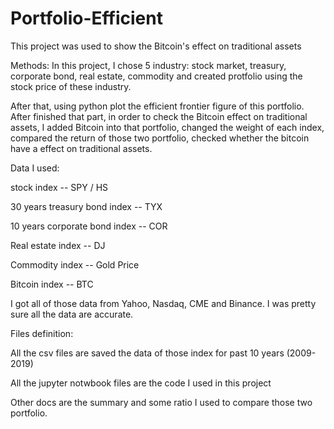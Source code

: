 # Portfolio-Efficient
This project was used to show the Bitcoin's effect on traditional assets

Methods:
In this project, I chose 5 industry: stock market, treasury, corporate bond, real estate, commodity 
and created protfolio using the stock price of these industry. 

After that, using python plot the efficient frontier figure of this portfolio.
After finished that part, in order to check the Bitcoin effect on traditional assets, I added Bitcoin into that portfolio, 
changed the weight of each index, compared the return of those two portfolio, 
checked whether the bitcoin have a effect on traditional assets.


Data I used:

stock index -- SPY / HS

30 years treasury bond index -- TYX

10 years corporate bond index -- COR

Real estate index -- DJ

Commodity index -- Gold Price

Bitcoin index -- BTC

I got all of those data from Yahoo, Nasdaq, CME and Binance. I was pretty sure all the data are accurate. 


Files definition:


All the csv files are saved the data of those index for past 10 years (2009-2019)

All the jupyter notwbook files are the code I used in this project

Other docs are the summary and some ratio I used to compare those two portfolio.

